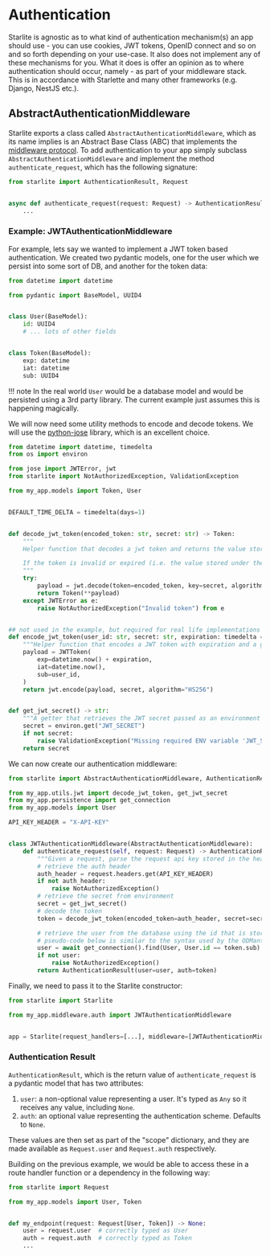 # Authentication

Starlite is agnostic as to what kind of authentication mechanism(s) an app should use - you can use cookies, JWT tokens,
OpenID connect and so on and so forth depending on your use-case. It also does not implement any of these mechanisms for
you. What it does is offer an opinion as to where authentication should occur, namely - as part of your middleware
stack. This is in accordance with Starlette and many other frameworks (e.g. Django, NestJS etc.).

## AbstractAuthenticationMiddleware

Starlite exports a class called `AbstractAuthenticationMiddleware`, which as its name implies is an Abstract Base
Class (ABC) that implements the [middleware protocol](7-middleware.md#the-middleware-protocol). To add authentication to
your app simply subclass `AbstractAuthenticationMiddleware` and implement the method `authenticate_request`, which has
the following signature:

```python
from starlite import AuthenticationResult, Request


async def authenticate_request(request: Request) -> AuthenticationResult:
    ...
```

### Example: JWTAuthenticationMiddleware

For example, lets say we wanted to implement a JWT token based authentication. We created two pydantic models, one for
the user which we persist into some sort of DB, and another for the token data:

```python title="my_app/models.py"
from datetime import datetime

from pydantic import BaseModel, UUID4


class User(BaseModel):
    id: UUID4
    # ... lots of other fields


class Token(BaseModel):
    exp: datetime
    iat: datetime
    sub: UUID4
```

!!! note In the real world `User` would be a database model and would be persisted using a 3rd party library. The
current example just assumes this is happening magically.

We will now need some utility methods to encode and decode tokens. We will use
the [python-jose](https://github.com/mpdavis/python-jose) library, which is an excellent choice.

```python title="my_app/utils/jwt.py"
from datetime import datetime, timedelta
from os import environ

from jose import JWTError, jwt
from starlite import NotAuthorizedException, ValidationException

from my_app.models import Token, User


DEFAULT_TIME_DELTA = timedelta(days=1)


def decode_jwt_token(encoded_token: str, secret: str) -> Token:
    """
    Helper function that decodes a jwt token and returns the value stored under the 'sub' key

    If the token is invalid or expired (i.e. the value stored under the exp key is in the past) an exception is raised
    """
    try:
        payload = jwt.decode(token=encoded_token, key=secret, algorithms=["HS256"])
        return Token(**payload)
    except JWTError as e:
        raise NotAuthorizedException("Invalid token") from e


## not used in the example, but required for real life implementations and testing
def encode_jwt_token(user_id: str, secret: str, expiration: timedelta = DEFAULT_TIME_DELTA) -> str:
    """Helper function that encodes a JWT token with expiration and a given user_id"""
    payload = JWTToken(
        exp=datetime.now() + expiration,
        iat=datetime.now(),
        sub=user_id,
    )
    return jwt.encode(payload, secret, algorithm="HS256")


def get_jwt_secret() -> str:
    """A getter that retrieves the JWT secret passed as an environment variable"""
    secret = environ.get("JWT_SECRET")
    if not secret:
        raise ValidationException("Missing required ENV variable 'JWT_SECRET'")
    return secret
```

We can now create our authentication middleware:

```python title="my_app/middleware/auth.py"
from starlite import AbstractAuthenticationMiddleware, AuthenticationResult, NotAuthorizedException, Request

from my_app.utils.jwt import decode_jwt_token, get_jwt_secret
from my_app.persistence import get_connection
from my_app.models import User

API_KEY_HEADER = "X-API-KEY"


class JWTAuthenticationMiddleware(AbstractAuthenticationMiddleware):
    def authenticate_request(self, request: Request) -> AuthenticationResult:
        """Given a request, parse the request api key stored in the header and retrieve the user"""
        # retrieve the auth header
        auth_header = request.headers.get(API_KEY_HEADER)
        if not auth_header:
            raise NotAuthorizedException()
        # retrieve the secret from environment
        secret = get_jwt_secret()
        # decode the token
        token = decode_jwt_token(encoded_token=auth_header, secret=secret)

        # retrieve the user from the database using the id that is stored as the sub value
        # pseudo-code below is similar to the syntax used by the ODMantic and SQLModel libraries
        user = await get_connection().find(User, User.id == token.sub)
        if not user:
            raise NotAuthorizedException()
        return AuthenticationResult(user=user, auth=token)
```

Finally, we need to pass it to the Starlite constructor:

```python title="my_app/main.py"
from starlite import Starlite

from my_app.middleware.auth import JWTAuthenticationMiddleware


app = Starlite(request_handlers=[...], middleware=[JWTAuthenticationMiddleware])
```

### Authentication Result

`AuthenticationResult`, which is the return value of `authenticate_request` is a pydantic model that has two attributes:

1. `user`: a non-optional value representing a user. It's typed as `Any` so it receives any value, including `None`.
2. `auth`: an optional value representing the authentication scheme. Defaults to `None`.

These values are then set as part of the "scope" dictionary, and they are made available as `Request.user`
and `Request.auth` respectively.

Building on the previous example, we would be able to access these in a route handler function or a dependency in the following way:

```python
from starlite import Request

from my_app.models import User, Token


def my_endpoint(request: Request[User, Token]) -> None:
    user = request.user  # correctly typed as User
    auth = request.auth  # correctly typed as Token
    ...
```
